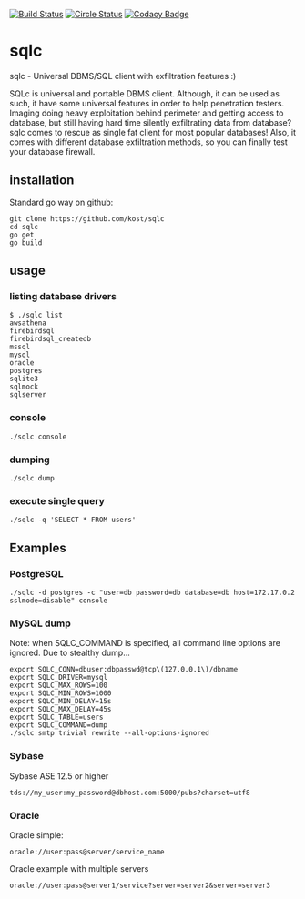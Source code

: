 [![Build Status](https://travis-ci.org/kost/sqlc.png)](https://travis-ci.org/kost/sqlc)
[![Circle Status](https://circleci.com/gh/kost/sqlc.svg?style=shield&circle-token=:circle-token)](https://circleci.com/gh/kost/sqlc)
[![Codacy Badge](https://api.codacy.com/project/badge/Grade/c1ad8ed944fc4289ad6d4f5c3537f3ba)](https://www.codacy.com/manual/kost/sqlc?utm_source=github.com&amp;utm_medium=referral&amp;utm_content=kost/sqlc&amp;utm_campaign=Badge_Grade)

# sqlc
sqlc - Universal DBMS/SQL client with exfiltration features :)

SQLc is universal and portable DBMS client. Although, it can be used as such, it have some universal features in order to help penetration testers. Imaging doing heavy exploitation behind perimeter and getting access to database, but still having hard time silently exfiltrating data from database? sqlc comes to rescue as single fat client for most popular databases! 
Also, it comes with different database exfiltration methods, so you can finally test your database firewall.

## installation

Standard go way on github:

```
git clone https://github.com/kost/sqlc
cd sqlc
go get
go build
```

## usage

### listing database drivers

```
$ ./sqlc list
awsathena
firebirdsql
firebirdsql_createdb
mssql
mysql
oracle
postgres
sqlite3
sqlmock
sqlserver
```

### console

```
./sqlc console
```

### dumping

```
./sqlc dump
```

### execute single query

```
./sqlc -q 'SELECT * FROM users'
```

## Examples

### PostgreSQL

```
./sqlc -d postgres -c "user=db password=db database=db host=172.17.0.2 sslmode=disable" console
```

### MySQL dump

Note: when SQLC_COMMAND is specified, all command line options are ignored. Due to stealthy dump...
```
export SQLC_CONN=dbuser:dbpasswd@tcp\(127.0.0.1\)/dbname
export SQLC_DRIVER=mysql
export SQLC_MAX_ROWS=100
export SQLC_MIN_ROWS=1000
export SQLC_MIN_DELAY=15s
export SQLC_MAX_DELAY=45s
export SQLC_TABLE=users
export SQLC_COMMAND=dump
./sqlc smtp trivial rewrite --all-options-ignored
```

### Sybase

Sybase ASE 12.5 or higher

```
tds://my_user:my_password@dbhost.com:5000/pubs?charset=utf8
```

### Oracle

Oracle simple:
```
oracle://user:pass@server/service_name
```

Oracle example with multiple servers
```
oracle://user:pass@server1/service?server=server2&server=server3
```


